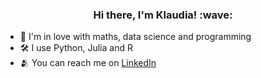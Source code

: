 <h3 align="center">Hi there, I'm Klaudia! :wave: </h3>

- :smiling_face_with_three_hearts: I'm in love with maths, data science and programming
- :hammer_and_wrench: I use Python, Julia and R
- :people_hugging: You can reach me on [LinkedIn](https://www.linkedin.com/in/klaudia-jaworek-8102a8236/)

